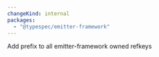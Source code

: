 ```yaml
---
changeKind: internal
packages:
  - "@typespec/emitter-framework"
---
```


Add prefix to all emitter-framework owned refkeys